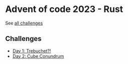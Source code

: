 # Advent of code 2023 - Rust

See [all challenges](https://adventofcode.com/2023)

## Challenges

- [Day 1: Trebuchet?!](src/day01)
- [Day 2: Cube Conundrum](src/day02)
